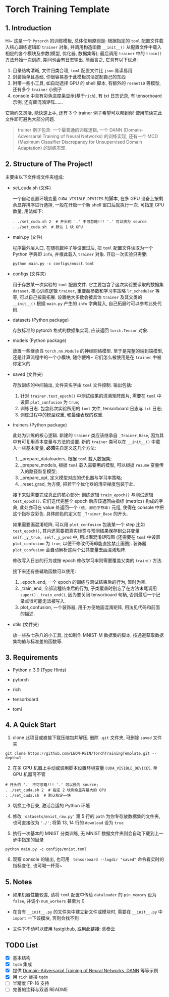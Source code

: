 # Torch Training Template

## 1. Introduction

Hi~ 这是一个 `Pytorch` 的训练模板, 总体使用原则是: 根据指定的 `toml` 配置文件载入核心训练逻辑即 `trainer` 对象, 并调用构造函数 `__init__()` 从配置文件中载入相应的各个模块及参数(模型, 优化器, 数据集等); 最后调用 `trainer` 中的 `train()` 方法开始一次训练, 期间也会有日志输出. 简而言之, 它具有以下优点:

1. 目录结构清晰, 文件归类合理, `toml` 配置文件比 `json` 易读易用
2. 封装简单且基础, 你很容易基于此模板灵活定制自己的东西
3. 附带一些小工具, 如自动选择 GPU 的 shell 脚本, 有额外的 `resnet1D` 等模型, 还有多个 `trainer` 小例子
4. console 中具有彩色进度条显示(基于`rich`), 有 txt 日志记录, 有 tensorboard 示例, 还有画混淆矩阵......

它简约又灵活, 能快速上手, 还有 3 个 trainer 例子希望可以帮到你! 使用前读完此文件即可避免大部分问题.
> trainer 例子包含: 一个最普通的训练逻辑, 一个 DANN (Domain-Adversarial Training of Neural Networks) 的训练实现, 还有一个 MCD (Maximum Classifier Discrepancy for Unsupervised Domain Adaptation) 的训练实现

## 2. Structure of The Project!
主要由以下文件或文件夹组成:
- set_cuda.sh (文件)
  
  一个自动设置环境变量 `CUDA_VISIBLE_DEVICES` 的脚本, 在多 GPU 设备上按剩余显存排序进行选择, 一般在开启一个新 shell 窗口后就执行一次. 可指定 GPU 数量, 用法如下:
  ```shell
  . ./set_cuda.sh 2  # 开头的 '.' 不可忽略!!! '.' 可以换为 source
  . ./set_cuda.sh  # 默认 1 块 GPU
  ```

- main.py (文件)

  程序最外层入口, 在随机数种子等设置过后, 把 `toml` 配置文件读取为一个 Python 字典即 `info`, 并根此载入 `trainer` 对象. 开启一次实验只需要: 
  ```shell
  python main.py -c configs/mnist.toml
  ```

- configs (文件夹)

  用于存放某一次实验的 `toml` 配置文件. 它主要包含了这次实验要读取的数据集 `dataset`, 核心训练逻辑 `trainer`, 重要超参数和学习率策略 `lr_scheduler` 等等, 可以自己按需拓展.
  设置绝大多数会被具体 `trainer` 及其父类的 `__init__()` 根据 `main.py` 产生的 `info` 字典载入, 自己拓展时可以参考此处代码. 

- datasets (Python package)

  存放标准的 pytorch 格式的数据集实现, 应该返回 `torch.Tensor` 对象. 
  
- models (Python package)

  放置一些继承自 `torch.nn.Module` 的神经网络模型. 至于是完整的端到端模型, 还是计算流程中的一个小模块, 随你便咯~ 它们怎么被使用是在 `trainer` 中被你定义的.

- saved (文件夹)

  存放训练的中间输出, 文件夹名字由 `toml` 文件控制. 输出包括: 
  1. 针对 `trainer.test_epoch()` 中测试结果的混淆矩阵图片, 需要在 `toml` 中设置 `plot_confusion` 为 `true`; 
  2. 训练日志. 包含此次实验所用的 `toml` 文件, tensorboard 日志与 `txt` 日志;
  3. 训练过程中的模型权重, 和最佳表现的权重. 

- trainers (Python package)

  此处为训练的核心逻辑. 新建的 `trainer` 类应该继承自 `_Trainer_Base`, 因为其中有可复用基本变量与方法的设置. 新的 `trainer` 类可以在 `__init__()` 中载入一些基本变量, **必须**先自定义这几个方法: 
  1. _prepare_dataloaders, 根据 `toml` 载入数据集;
  2. _prepare_models, 根据 `toml` 载入需要用的模型, 可以根据 `resume` 变量传入的路径恢复模型;
  3. _prepare_opt, 定义模型对应的优化器与学习率策略;
  4. _reset_grad, 为方便, 把若干个优化器的清空梯度包装于此.
  
  接下来就需要完成真正的核心部分: 训练逻辑 `train_epoch()` 与测试逻辑 `test_epoch()`. 它们迭代完整个 epoch 后应该返回由指标 (metrics) 构成的字典, 此处亦可在 value 处返回一个 `(值, 颜色字符串)` 元组, 使得在 console 中把这个指标变彩色. 具体颜色的定义在 `_Trainer_Base` 的开头. 
  
  如果需要画混淆矩阵, 可以用 `plot_confusion` 包装某一个 step 比如 `test_epoch()`, 其内还需要把真实标签与预测结果保存到公共变量 `self._y_true, self._y_pred` 中, 用以画混淆矩阵图 (还需要在 `toml` 中设置 `plot_confusion` 为 `true`, 以便不修改代码却能直接禁止画图). 装饰器 `plot_confusion` 会自动解析这两个公共变量去画混淆矩阵. 

  修改写入日志的行为或按 epoch 修改学习率则需要覆盖父类的 `train()` 方法.

  接下来还有些辅助函数可以使用: 
  
  1. _epoch_end, 一个 epoch 的训练与测试结束后的行为, 暂时为空.
  2. _train_end, 全部流程结束后的行为, 子类覆盖时别忘了在方法末尾调用 `super()._train_end()`, 因为要关闭 tensorboard 句柄, 否则最后一个记录点很可能无法被写入.
  3. plot_confusion, 一个装饰器, 用于方便地画混淆矩阵, 用法见代码和前面的描述.

- utils (文件夹)

  放一些杂七杂八的小工具, 比如制作 MNIST-M 数据集的脚本, 按通道获取数据集均值与标准差的函数等.


## 3. Requirements

- Python $\ge$ 3.9 (Type Hints)

- pytorch

- rich

- tensorboard

- toml

## 4. A Quick Start
1. clone 此项目或直接下载压缩包并解压; 删除 `.git` 文件夹, 可删除 `saved` 文件夹
```shell
git clone https://github.com/LEON-REIN/TorchTrainingTemplate.git --depth=1
```

2. 在多 GPU 机器上手动或调用脚本设置环境变量 `CUDA_VISIBLE_DEVICES`, 单 GPU 机器可不管
```shell
# 开头的 '.' 不可忽略!!! '.' 可以换为 source; 
. ./set_cuda.sh 2  # 指定 2 块剩余显存最大的 GPU
. ./set_cuda.sh  # 默认指定一块
```

3. 切换工作目录, 激活合适的 Python 环境

4. 修改 `'datasets/mnist_raw.py'` 第 5 行的 `path` 为你专存放数据集的文件夹, 也可直接改为 `'./'`; 将第 13, 14 行的 `download` 设为 `true`

5. 执行一次基本的 MNIST 分类训练, 无 MNIST 数据文件夹则会自动下载到上一步中指定的目录
```shell
python main.py -c configs/mnist.toml
```

6. 观察 console 的输出, 也可用 ` tensorboard --logdir "saved"` 命令看实时的指标变化, 也可喝一杯茶~

## 5. Notes

- 如果机器性能较差, 请将 `toml` 配置中传给 `dataloader` 的 `pin_memory` 设为 `false`, 并调小 `num_workers` 甚至为 0

- 在含有 `__init__.py` 的文件夹中建立新文件或模块时, 需要在 `__init__.py` 中 `import` 一下该模块, 否则会找不到

- 文件下不动可以使用 [fastgithub](https://github.com/dotnetcore/fastgithub), 或用此链接: [蓝奏云](https://wwhy.lanzoum.com/iMZoQ0r2n4da)

## TODO List

- [x] 基本结构
- [x] `tqdm` 集成 
- [x] 提供 [Domain-Adversarial Training of Neural Networks, DANN](https://arxiv.org/abs/1505.07818) 等等示例
- [x] 用 `rich` 替换 `tqdm`
- [ ] 半精度 FP-16 支持
- [ ] 完善的注释与双语 README
